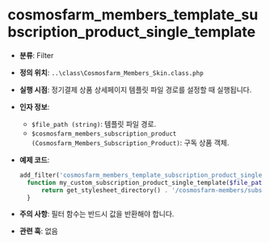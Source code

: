 # cosmosfarm_members_template_subscription_product_single_template

- **분류**: Filter
- **정의 위치**: `..\class\Cosmosfarm_Members_Skin.class.php`
- **실행 시점**: 정기결제 상품 상세페이지 템플릿 파일 경로를 설정할 때 실행됩니다.
- **인자 정보**:
  - `$file_path (string)`: 템플릿 파일 경로.
  - `$cosmosfarm_members_subscription_product (Cosmosfarm_Members_Subscription_Product)`: 구독 상품 객체.
- **예제 코드**:

  ```php
  add_filter('cosmosfarm_members_template_subscription_product_single_template', 'my_custom_subscription_product_single_template', 10, 2);
    function my_custom_subscription_product_single_template($file_path, $cosmosfarm_members_subscription_product) {
        return get_stylesheet_directory() . '/cosmosfarm-members/subscription-product-single-template.php';
    }
  ```

- **주의 사항**: 필터 함수는 반드시 값을 반환해야 합니다.
- **관련 훅**: 없음

